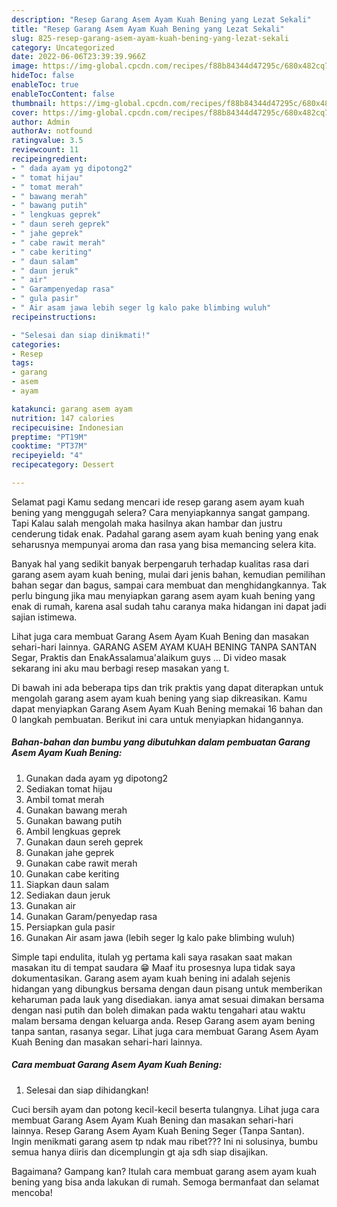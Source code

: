 ```yaml
---
description: "Resep Garang Asem Ayam Kuah Bening yang Lezat Sekali"
title: "Resep Garang Asem Ayam Kuah Bening yang Lezat Sekali"
slug: 825-resep-garang-asem-ayam-kuah-bening-yang-lezat-sekali
category: Uncategorized
date: 2022-06-06T23:39:39.966Z
image: https://img-global.cpcdn.com/recipes/f88b84344d47295c/680x482cq70/garang-asem-ayam-kuah-bening-foto-resep-utama.jpg
hideToc: false
enableToc: true
enableTocContent: false
thumbnail: https://img-global.cpcdn.com/recipes/f88b84344d47295c/680x482cq70/garang-asem-ayam-kuah-bening-foto-resep-utama.jpg
cover: https://img-global.cpcdn.com/recipes/f88b84344d47295c/680x482cq70/garang-asem-ayam-kuah-bening-foto-resep-utama.jpg
author: Admin
authorAv: notfound
ratingvalue: 3.5
reviewcount: 11
recipeingredient:
- " dada ayam yg dipotong2"
- " tomat hijau"
- " tomat merah"
- " bawang merah"
- " bawang putih"
- " lengkuas geprek"
- " daun sereh geprek"
- " jahe geprek"
- " cabe rawit merah"
- " cabe keriting"
- " daun salam"
- " daun jeruk"
- " air"
- " Garampenyedap rasa"
- " gula pasir"
- " Air asam jawa lebih seger lg kalo pake blimbing wuluh"
recipeinstructions:

- "Selesai dan siap dinikmati!"
categories:
- Resep
tags:
- garang
- asem
- ayam

katakunci: garang asem ayam 
nutrition: 147 calories
recipecuisine: Indonesian
preptime: "PT19M"
cooktime: "PT37M"
recipeyield: "4"
recipecategory: Dessert

---
```



Selamat pagi Kamu sedang mencari ide resep garang asem ayam kuah bening yang menggugah selera? Cara menyiapkannya sangat gampang. Tapi Kalau salah mengolah maka hasilnya akan hambar dan justru cenderung tidak enak. Padahal garang asem ayam kuah bening yang enak seharusnya mempunyai aroma dan rasa yang bisa memancing selera kita.


Banyak hal yang sedikit banyak berpengaruh terhadap kualitas rasa dari garang asem ayam kuah bening, mulai dari jenis bahan, kemudian pemilihan bahan segar dan bagus, sampai cara membuat dan menghidangkannya. Tak perlu bingung jika mau menyiapkan garang asem ayam kuah bening yang enak di rumah, karena asal sudah tahu caranya maka hidangan ini dapat jadi sajian istimewa.

Lihat juga cara membuat Garang Asem Ayam Kuah Bening dan masakan sehari-hari lainnya. GARANG ASEM AYAM KUAH BENING TANPA SANTAN Segar, Praktis dan EnakAssalamua&#39;alaikum guys … Di video masak sekarang ini aku mau berbagi resep masakan yang t.


Di bawah ini ada beberapa tips dan trik praktis yang dapat diterapkan untuk mengolah garang asem ayam kuah bening yang siap dikreasikan. Kamu dapat menyiapkan Garang Asem Ayam Kuah Bening memakai 16 bahan dan 0 langkah pembuatan. Berikut ini cara untuk menyiapkan hidangannya.

<!--inarticleads1-->

##### Bahan-bahan dan bumbu yang dibutuhkan dalam pembuatan Garang Asem Ayam Kuah Bening:

1. Gunakan  dada ayam yg dipotong2
1. Sediakan  tomat hijau
1. Ambil  tomat merah
1. Gunakan  bawang merah
1. Gunakan  bawang putih
1. Ambil  lengkuas geprek
1. Gunakan  daun sereh geprek
1. Gunakan  jahe geprek
1. Gunakan  cabe rawit merah
1. Gunakan  cabe keriting
1. Siapkan  daun salam
1. Sediakan  daun jeruk
1. Gunakan  air
1. Gunakan  Garam/penyedap rasa
1. Persiapkan  gula pasir
1. Gunakan  Air asam jawa (lebih seger lg kalo pake blimbing wuluh)


Simple tapi endulita, itulah yg pertama kali saya rasakan saat makan masakan itu di tempat saudara 😁 Maaf itu prosesnya lupa tidak saya dokumentasikan. Garang asem ayam kuah bening ini adalah sejenis hidangan yang dibungkus bersama dengan daun pisang untuk memberikan keharuman pada lauk yang disediakan. ianya amat sesuai dimakan bersama dengan nasi putih dan boleh dimakan pada waktu tengahari atau waktu malam bersama dengan keluarga anda. Resep Garang asem ayam bening tanpa santan, rasanya segar. Lihat juga cara membuat Garang Asem Ayam Kuah Bening dan masakan sehari-hari lainnya. 

<!--inarticleads2-->

##### Cara membuat Garang Asem Ayam Kuah Bening:


1. Selesai dan siap dihidangkan!

Cuci bersih ayam dan potong kecil-kecil beserta tulangnya. Lihat juga cara membuat Garang Asem Ayam Kuah Bening dan masakan sehari-hari lainnya. Resep Garang Asem Ayam Kuah Bening Seger (Tanpa Santan). Ingin menikmati garang asem tp ndak mau ribet??? Ini ni solusinya, bumbu semua hanya diiris dan dicemplungin gt aja sdh siap disajikan. 

Bagaimana? Gampang kan? Itulah cara membuat garang asem ayam kuah bening yang bisa anda lakukan di rumah. Semoga bermanfaat dan selamat mencoba!

